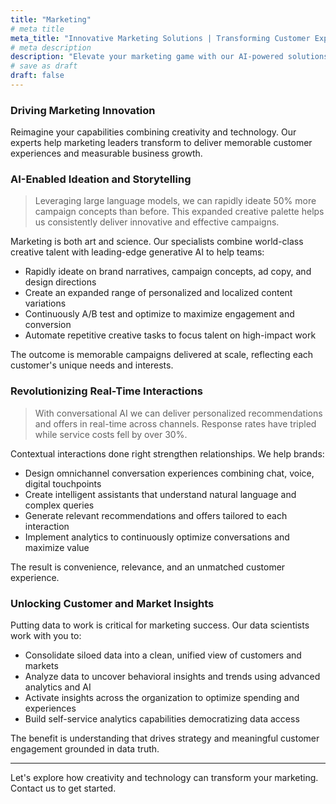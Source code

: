 ```yaml
---
title: "Marketing"
# meta title
meta_title: "Innovative Marketing Solutions | Transforming Customer Experiences with AI"
# meta description
description: "Elevate your marketing game with our AI-powered solutions. Rapidly ideate creative campaigns, deliver personalized real-time interactions, and unlock valuable customer insights. Transform your marketing for memorable experiences and measurable growth."
# save as draft
draft: false
---
```


### Driving Marketing Innovation

Reimagine your capabilities combining creativity and technology. Our experts help marketing leaders transform to deliver memorable customer experiences and measurable business growth.

### AI-Enabled Ideation and Storytelling

>Leveraging large language models, we can rapidly ideate 50% more campaign concepts than before. This expanded creative palette helps us consistently deliver innovative and effective campaigns.

Marketing is both art and science. Our specialists combine world-class creative talent with leading-edge generative AI to help teams:

- Rapidly ideate on brand narratives, campaign concepts, ad copy, and design directions
- Create an expanded range of personalized and localized content variations
- Continuously A/B test and optimize to maximize engagement and conversion
- Automate repetitive creative tasks to focus talent on high-impact work

The outcome is memorable campaigns delivered at scale, reflecting each customer's unique needs and interests.

### Revolutionizing Real-Time Interactions

>With conversational AI we can deliver personalized recommendations and offers in real-time across channels. Response rates have tripled while service costs fell by over 30%.

Contextual interactions done right strengthen relationships. We help brands:

- Design omnichannel conversation experiences combining chat, voice, digital touchpoints
- Create intelligent assistants that understand natural language and complex queries
- Generate relevant recommendations and offers tailored to each interaction
- Implement analytics to continuously optimize conversations and maximize value

The result is convenience, relevance, and an unmatched customer experience.

### Unlocking Customer and Market Insights

Putting data to work is critical for marketing success. Our data scientists work with you to:

- Consolidate siloed data into a clean, unified view of customers and markets
- Analyze data to uncover behavioral insights and trends using advanced analytics and AI
- Activate insights across the organization to optimize spending and experiences
- Build self-service analytics capabilities democratizing data access

The benefit is understanding that drives strategy and meaningful customer engagement grounded in data truth.

---

Let's explore how creativity and technology can transform your marketing. Contact us to get started.
